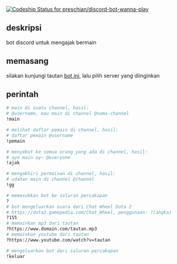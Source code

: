 [ ![Codeship Status for preschian/discord-bot-wanna-play](https://app.codeship.com/projects/2b1049d0-9bba-0136-8bb4-5ec7dcdc9e9a/status?branch=master)](https://app.codeship.com/projects/305761)

## deskripsi

bot discord untuk mengajak bermain

## memasang

silakan kunjungi tautan [bot ini](https://discordapp.com/oauth2/authorize?client_id=485378715132493836&scope=bot), lalu pilih server yang diinginkan

## perintah

```sh
# main di suatu channel, hasil:
# @username, mau main di channel @nama-channel
!main

# melihat daftar pemain di channel, hasil:
# daftar pemain @username
!pemain

# menyebut ke semua orang yang ada di channel, hasil:
# ayo main oy~ @everyone
!ajak

# mengakhiri permainan di channel, hasil:
# udahan main di channel @channel
!gg

# memasukkan bot ke saluran percakapan
?
# bot mengeluarkan suara dari Chat Wheel Dota 2
# https://dota2.gamepedia.com/Chat_Wheel, penggunaan: ?[angka]
?155
# memainkan mp3 dari tautan
?https://www.domain.com/tautan.mp3
# memainkan youtube dari tautan
?https://www.youtube.com/watch?v=tautan

# mengeluarkan bot dari saluran percakapan
!keluar
```
